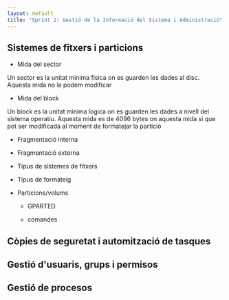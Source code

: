 ```yaml
---
layout: default
title: "Sprint 2: Gestió de la Informació del Sistema i Administració"
---
```


## Sistemes de fitxers i particions

- Mida del sector

Un sector es la unitat minima fisica on es guarden les dades al disc. Aquesta mida no la podem modificar

- Mida del block

Un block es la unitat minima logica on es guarden les dades a nivell del sistema operatiu. Aquesta mida es de 4096 bytes on aquesta mida si que pot ser modificada al moment de formatejar la partició

- Fragmentació interna

- Fragmentació externa

- Tipus de sistemes de fitxers

- Tipus de formateig

- Particions/volums

  - GPARTED

  - comandes

## Còpies de seguretat i automització de tasques

## Gestió d'usuaris, grups i permisos

## Gestió de procesos

